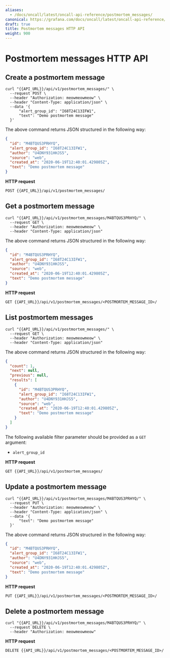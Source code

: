 ```yaml
---
aliases:
  - /docs/oncall/latest/oncall-api-reference/postmortem_messages/
canonical: https://grafana.com/docs/oncall/latest/oncall-api-reference/postmortem_messages/
draft: true
title: Postmortem messages HTTP API
weight: 900
---
```


# Postmortem messages HTTP API

## Create a postmortem message

```shell
curl "{{API_URL}}/api/v1/postmortem_messages/" \
  --request POST \
  --header "Authorization: meowmeowmeow" \
  --header "Content-Type: application/json" \
  --data '{
      "alert_group_id": "I68T24C13IFW1",
      "text": "Demo postmortem message"
  }'
```

The above command returns JSON structured in the following way:

```json
{
  "id": "M4BTQUS3PRHYQ",
  "alert_group_id": "I68T24C13IFW1",
  "author": "U4DNY931HHJS5",
  "source": "web",
  "created_at": "2020-06-19T12:40:01.429805Z",
  "text": "Demo postmortem message"
}
```

**HTTP request**

`POST {{API_URL}}/api/v1/postmortem_messages/`

## Get a postmortem message

```shell
curl "{{API_URL}}/api/v1/postmortem_messages/M4BTQUS3PRHYQ/" \
  --request GET \
  --header "Authorization: meowmeowmeow" \
  --header "Content-Type: application/json"
```

The above command returns JSON structured in the following way:

```json
{
  "id": "M4BTQUS3PRHYQ",
  "alert_group_id": "I68T24C13IFW1",
  "author": "U4DNY931HHJS5",
  "source": "web",
  "created_at": "2020-06-19T12:40:01.429805Z",
  "text": "Demo postmortem message"
}
```

**HTTP request**

`GET {{API_URL}}/api/v1/postmortem_messages/<POSTMORTEM_MESSAGE_ID>/`

## List postmortem messages

```shell
curl "{{API_URL}}/api/v1/postmortem_messages/" \
  --request GET \
  --header "Authorization: meowmeowmeow" \
  --header "Content-Type: application/json"
```

The above command returns JSON structured in the following way:

```json
{
  "count": 1,
  "next": null,
  "previous": null,
  "results": [
    {
      "id": "M4BTQUS3PRHYQ",
      "alert_group_id": "I68T24C13IFW1",
      "author": "U4DNY931HHJS5",
      "source": "web",
      "created_at": "2020-06-19T12:40:01.429805Z",
      "text": "Demo postmortem message"
    }
  ]
}
```

The following available filter parameter should be provided as a `GET` argument:

- `alert_group_id`

**HTTP request**

`GET {{API_URL}}/api/v1/postmortem_messages/`

## Update a postmortem message

```shell
curl "{{API_URL}}/api/v1/postmortem_messages/M4BTQUS3PRHYQ/" \
  --request PUT \
  --header "Authorization: meowmeowmeow" \
  --header "Content-Type: application/json" \
  --data '{
      "text": "Demo postmortem message"
  }'
```

The above command returns JSON structured in the following way:

```json
{
  "id": "M4BTQUS3PRHYQ",
  "alert_group_id": "I68T24C13IFW1",
  "author": "U4DNY931HHJS5",
  "source": "web",
  "created_at": "2020-06-19T12:40:01.429805Z",
  "text": "Demo postmortem message"
}
```

**HTTP request**

`PUT {{API_URL}}/api/v1/postmortem_messages/<POSTMORTEM_MESSAGE_ID>/`

## Delete a postmortem message

```shell
curl "{{API_URL}}/api/v1/postmortem_messages/M4BTQUS3PRHYQ/" \
  --request DELETE \
  --header "Authorization: meowmeowmeow"
```

**HTTP request**

`DELETE {{API_URL}}/api/v1/postmortem_messages/<POSTMORTEM_MESSAGE_ID>/`
